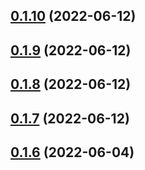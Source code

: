 ## [0.1.10](https://github.com/tyn1998/workflows-for-hypercrx/compare/v0.1.9...v0.1.10) (2022-06-12)



## [0.1.9](https://github.com/tyn1998/workflows-for-hypercrx/compare/v0.1.8...v0.1.9) (2022-06-12)



## [0.1.8](https://github.com/tyn1998/workflows-for-hypercrx/compare/v0.1.7...v0.1.8) (2022-06-12)



## [0.1.7](https://github.com/tyn1998/workflows-for-hypercrx/compare/v0.1.6...v0.1.7) (2022-06-12)



## [0.1.6](https://github.com/tyn1998/workflows-for-hypercrx/compare/v0.1.5...v0.1.6) (2022-06-04)




